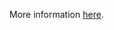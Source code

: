 More information [here](https://docs.prismacloud.io/en/enterprise-edition/policy-reference/google-cloud-policies/google-cloud-iam-policies/gcp-iam-125).
